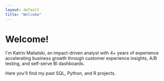 ```yaml
---
layout: default
title: "Welcome"
---
```


# Welcome!

I'm Katrin Maliatski, an impact-driven analyst with 4+ years of experience accelerating business growth through customer experience insights, A/B testing, and self-serve BI dashboards.

Here you'll find my past SQL, Python, and R projects.
